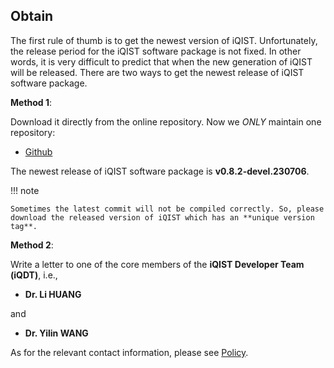 ## Obtain

The first rule of thumb is to get the newest version of iQIST. Unfortunately, the release period for the iQIST software package is not fixed. In other words, it is very difficult to predict that when the new generation of iQIST will be released. There are two ways to get the newest release of iQIST software package.

**Method 1**:

Download it directly from the online repository. Now we *ONLY* maintain one repository:

* [Github](https://github.com/huangli712/iQIST)

The newest release of iQIST software package is **v0.8.2-devel.230706**.

!!! note 

    Sometimes the latest commit will not be compiled correctly. So, please download the released version of iQIST which has an **unique version tag**.

**Method 2**:

Write a letter to one of the core members of the **iQIST Developer Team (iQDT)**, i.e., 

* **Dr. Li HUANG** 

and 

* **Dr. Yilin WANG**

As for the relevant contact information, please see [Policy](../ch01/policy.md).